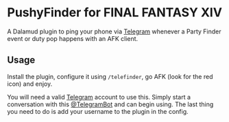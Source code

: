 # PushyFinder for FINAL FANTASY XIV

A Dalamud plugin to ping your phone via [Telegram](https://telegram.org) whenever a Party Finder event or duty pop happens with an AFK client.

## Usage

Install the plugin, configure it using `/telefinder`, go AFK (look for the red icon) and enjoy.

You will need a valid [Telegram](https://telegram.org) account to use this. Simply start a conversation with this [@TelegramBot](https://web.telegram.org/k/#@FFXIVAFKBot) and can begin using. The last thing you need to do is add your username to the plugin in the config.
